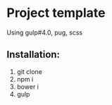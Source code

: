 # Project template
Using gulp#4.0, pug, scss

## Installation: 
1. git clone 
2. npm i 
3. bower i 
4. gulp
